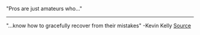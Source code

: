 "Pros are just amateurs who..."

---

"...know how to gracefully recover from their mistakes" -Kevin Kelly [Source](https://josebrowne.com/on-coding-ego-and-attention/)
